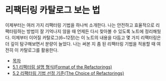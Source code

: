 # 리팩터링 카탈로그 보는 법
이제부터는 여러 가지 리팩터링 기법을 하나씩 소개한다. 나는 안전하고 효율적으로 리팩터링하는 방법이 잘 기억나지 않을 때 언제든 다시 찾아볼 수 있도록 노트에 정리해뒀다. 이제부터 이어질 카탈로그(6~12장)는 이 노트의 내용을 다듬고 몇 가지 리팩터링은 더 깊이 탐구해보면서 분량이 늘었다. 나는 써본 지 좀 된 리팩터링 기법을 적용할 때 여전히 이 카탈로그를 활용한다.

- [목차](https://github.com/wonder13662/refactoring-v2/blob/writing/README.md)
- [5.1 리팩터링 설명 형식(Format of the Refactorings)](https://github.com/wonder13662/refactoring-v2/blob/writing/chapter05/5-1.md)
- [5.2 리팩터링 기법 선정 기준(The Choice of Refactorings)](https://github.com/wonder13662/refactoring-v2/blob/writing/chapter05/5-2.md)